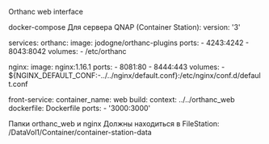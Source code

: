 Orthanc web interface

docker-compose Для сервера QNAP (Container Station):
version: '3'

services:
orthanc:
image: jodogne/orthanc-plugins
ports: - 4243:4242 - 8043:8042
volumes: - /etc/orthanc

nginx:
image: nginx:1.16.1
ports: - 8081:80 - 8444:443
volumes: - ${NGINX_DEFAULT_CONF:-../../nginx/default.conf}:/etc/nginx/conf.d/default.conf

front-service:
container_name: web
build:
context: ../../orthanc_web
dockerfile: Dockerfile
ports: - '3000:3000'

Папки orthanc_web и nginx Должны находиться в FileStation:
/DataVol1/Container/container-station-data
